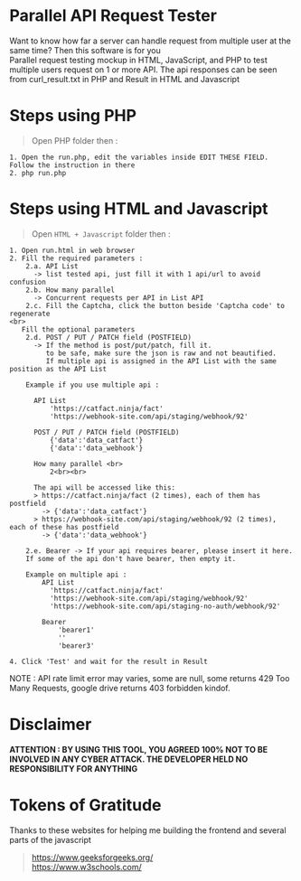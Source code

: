 # Parallel API Request Tester
Want to know how far a server can handle request from multiple user at the same time? Then this software is for you<br>
Parallel request testing mockup in HTML, JavaScript, and PHP to test multiple users request on 1 or more API. The api responses can be seen from curl_result.txt in PHP and Result in HTML and Javascript

# Steps using PHP
> Open PHP folder then :
```
1. Open the run.php, edit the variables inside EDIT THESE FIELD. Follow the instruction in there
2. php run.php 
```

# Steps using HTML and Javascript
> Open `HTML + Javascript` folder then :
```
1. Open run.html in web browser
2. Fill the required parameters :
    2.a. API List 
      -> list tested api, just fill it with 1 api/url to avoid confusion
    2.b. How many parallel 
      -> Concurrent requests per API in List API
    2.c. Fill the Captcha, click the button beside 'Captcha code' to regenerate
<br>
   Fill the optional parameters
    2.d. POST / PUT / PATCH field (POSTFIELD) 
      -> If the method is post/put/patch, fill it. 
         to be safe, make sure the json is raw and not beautified.
         If multiple api is assigned in the API List with the same position as the API List

    Example if you use multiple api :
    
      API List  
          'https://catfact.ninja/fact'
          'https://webhook-site.com/api/staging/webhook/92'

      POST / PUT / PATCH field (POSTFIELD) 
          {'data':'data_catfact'}
          {'data':'data_webhook'}
     
      How many parallel <br>
          2<br><br>
     
      The api will be accessed like this:
      > https://catfact.ninja/fact (2 times), each of them has postfield 
        -> {'data':'data_catfact'}
      > https://webhook-site.com/api/staging/webhook/92 (2 times), each of these has postfield 
        -> {'data':'data_webhook'}

    2.e. Bearer -> If your api requires bearer, please insert it here.
    If some of the api don't have bearer, then empty it.

    Example on multiple api :
        API List
          'https://catfact.ninja/fact'
          'https://webhook-site.com/api/staging/webhook/92'
          'https://webhook-site.com/api/staging-no-auth/webhook/92'
          
        Bearer 
            'bearer1'
            ''
            'bearer3'

4. Click 'Test' and wait for the result in Result
```
NOTE : API rate limit error may varies, some are null, some returns 429 Too Many Requests, google drive returns 403 forbidden kindof.

# Disclaimer
<b>ATTENTION : BY USING THIS TOOL, YOU AGREED 100% NOT TO BE INVOLVED IN ANY CYBER ATTACK. THE DEVELOPER HELD NO RESPONSIBILITY FOR ANYTHING</b>

# Tokens of Gratitude
Thanks to these websites for helping me building the frontend and several parts of the javascript
 > https://www.geeksforgeeks.org/<br>
 > https://www.w3schools.com/<br>
